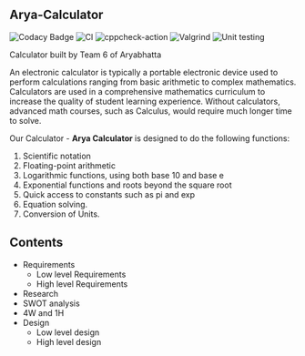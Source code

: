 ## Arya-Calculator
![Codacy Badge](https://api.codacy.com/project/badge/Grade/2c06854181994bcdbcf96436ab2bfaaa)
![CI](https://github.com/99003572/Arya-Calculator/workflows/CI/badge.svg)
![cppcheck-action](https://github.com/99003572/Arya-Calculator/workflows/cppcheck-action/badge.svg)
![Valgrind](https://github.com/99003572/Arya-Calculator/workflows/Valgrind/badge.svg)
![Unit testing](https://github.com/99003572/Arya-Calculator/workflows/Unit%20testing/badge.svg)


Calculator built by Team 6 of Aryabhatta

An electronic calculator is typically a portable electronic device used to perform calculations ranging from basic arithmetic to complex mathematics. Calculators are used in a comprehensive mathematics curriculum to increase the quality of student learning experience. Without calculators, advanced math courses, such as Calculus, would require much longer time to solve.

Our Calculator - **Arya Calculator** is designed to do the following functions:
1. Scientific notation
2. Floating-point arithmetic
3. Logarithmic functions, using both base 10 and base e
4. Exponential functions and roots beyond the square root
5. Quick access to constants such as pi and exp
6. Equation solving.
7. Conversion  of  Units.

## Contents
* Requirements
  * Low level Requirements
  * High level Requirements
* Research
* SWOT analysis
* 4W and 1H
* Design
  * Low level design
  * High level design
  
